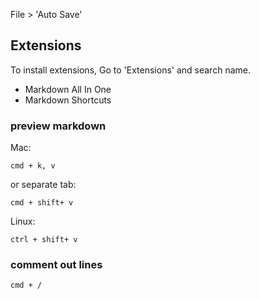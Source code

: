 File > 'Auto Save'

## Extensions

To install extensions, Go to 'Extensions' and search name.

- Markdown All In One
- Markdown Shortcuts


### preview markdown

Mac:

```
cmd + k, v
```

or separate tab:

```
cmd + shift+ v
```

Linux:

```
ctrl + shift+ v
```

### comment out lines

```
cmd + /
```
